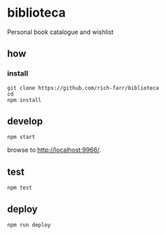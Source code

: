 
# biblioteca

Personal book catalogue and wishlist

## how

### install

```
git clone https://github.com/rich-farr/biblioteca
cd 
npm install
```

## develop

```
npm start
```

browse to <http://localhost:9966/>.

## test

```
npm test
```

## deploy

```
npm run deploy
```
